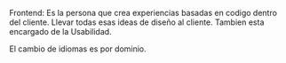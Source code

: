 Frontend:
Es la persona que crea experiencias basadas en codigo dentro del cliente. Llevar todas esas ideas de diseño al cliente.
Tambien esta encargado de la Usabilidad.

El cambio de idiomas es por dominio.

<title> Es el que se refleja en las busquedas, debe contener entre 60 a 70 catacteres maximo.

<meta name="description" content="Contenido de la etiqueta"/> Tiene un contenido relevante SEO, y debe contener entre 155 a 160 caracteres. Describe a la pagina

<meta name="keywords" content="html, css"/> Ya no es obligatoria ya que los navegadores buscan esta informacion de forma semantica.

<header> : Cabecera de la pagina
<figure> : Html5 reconoce como una etiqueta que tiene una imagen.
<figcaption> : Va la descripcion de la imagen.

<h1> : Es el titulo principal, y debe escribirce una sola vez por pagina.

<nav> : Navegacion.

<section> : Seccion del contenido de la pagina, puede contener articles.

<article> : Contiene contenido de la pagina.

<h2> : Subtitulos que pueden ser varios en una misma pagina.

<div> : Para dividir bloques.
<span> : Para definir estilos diferentes a parte del texto de una linea.

<footer> : Es el pie de pagina.

<strong> : Permite resaltar a un texto.
<em> : Enfacis, italica

<link> : Permite agregar un archivo css.
<style> : Permite agregar css en la misma pagina.
<script> : Agregar javascript

--
normalize.css : Permite normalizar los estilos predefinidos para los navegadores.

reset: recetea los valores a 0.

jquery : Permite normalizar algunas funcionalidades de javascript.

Colores ligth, para diseños flat design.

em : Medidad relativas, coje la medida del padre mas cercano por como su unidad, ejemplo el principal puede tener 16px, esto equivale a 1em.

rem: Es una medida relativa, pero escoje de la raiz, en este caso del body.

display: block = Hace un ancho completo a la pagina.
display : inline-block = Toma el ancho del contenido de la caja.

-----
GITHUB

Git:
Es un sistema de control de versiones.

GitHub:
Commint: Es una tarea completa, permite aceptar cambios.
Push: Permite enviar al servidor

-------
Foundation:
Es un framework Css, provee de muchas clases t widgets.
Es movile firts.
Framework: Es un conjunto de herramienteas para hacer algo, que tiene una estructura y sintaxis.

Humans.txt: Aqui se lo indica quien es el autor de la pagina.
robots.txt: Se le puede indicar que ningun buscador lo indexe

OOCSS: Css Orientado a Objetos (oocss.org):
Usar clases que sean basicas y sean reutilizables en todo nuestro sitio. Hacer todos los estilos utilizando clases, sin utilizar tag ni ids. Lo que tanbien un tag puede tener n clases, y pueden ser heredados.

Organizacion de Informacion:
Trabajan con filas y columnas, para armar el layout, las filas pueden tener hasta el maximo 12 columnas.

Medidas:
Para empesar las medidas van estar basadas en movile firts:
small: Afecta a los dispositivos moviles mas pequeños.
medium: Afecta a las tabletas y dispositivos de regular resolucion.
large: Para las laptops o pantallas gigantes.

Para que sea movil fist, se deve agregar las clases en el siguiente orden: small-* medium-* large-*

Equalizer:
Permite igualar el alto de los paneles.
Al padre se le debe agregar el atributo:data-equalizer
A los hijos se les debe agregar el atributo: data-equalizer-watch.
Esto hace que detecte el panel que este mas alto y los asigne a todos los hermanos.

Atributos
data-topbar: Permite las capacidades de los row downs.

Foundation utiliza jquery

--------
Stylus
neff: Framewor de stylus, que nos provee snipets de codigo.
------
Responsive Design:
Foundation:
<meta name="viewport" content="width=device-width, initial-scale=1.0"/>
-----
Sublime Text
Duplicar Contenido: Selecciono, Ctrl + Shift + D

---
nav sticky: Hace que la barra de navegacion se quede pegado